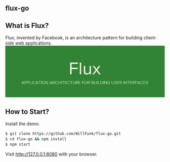 ## flux-go

## What is Flux?

Flux, invented by Facebook, is an architecture pattern for building client-side web applications.
![](img/banner.png)

## How to Start?

Install the demo.

```bash
$ git clone https://github.com/WillFunk/flux-go.git
$ cd flux-go && npm install
$ npm start
```

Visit http://127.0.0.1:8080 with your browser.
